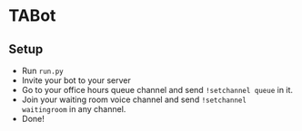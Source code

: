 # TABot

## Setup
- Run `run.py`
- Invite your bot to your server
- Go to your office hours queue channel and send `!setchannel queue` in it.
- Join your waiting room voice channel and send `!setchannel waitingroom` in any channel.
- Done!
